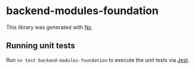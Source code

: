 # backend-modules-foundation

This library was generated with [Nx](https://nx.dev).

## Running unit tests

Run `nx test backend-modules-foundation` to execute the unit tests via [Jest](https://jestjs.io).
